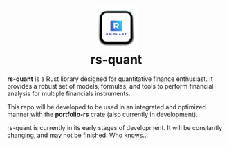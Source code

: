 <h1 align="center">
    <img src="./assets/rs-quant-logo.png" width="100" alt="rs-quant-logo"/>
    <br/>
    rs-quant 
</h1>

<p>
    <strong>rs-quant</strong> is a Rust library designed for quantitative finance enthusiast. It provides a robust set of models,
    formulas, and tools to perform financial analysis for multiple financials instruments.
</p>
<p>
    This repo will be developed to be used in an integrated and optimized manner with the <strong>portfolio-rs</strong> crate (also
    currently in development).
</p>
<p>
    rs-quant is currently in its early stages of development. It will be constantly changing, and may not be finished. Who
    knows...
</p>
